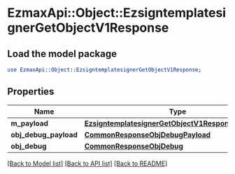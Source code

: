 # EzmaxApi::Object::EzsigntemplatesignerGetObjectV1Response

## Load the model package
```perl
use EzmaxApi::Object::EzsigntemplatesignerGetObjectV1Response;
```

## Properties
Name | Type | Description | Notes
------------ | ------------- | ------------- | -------------
**m_payload** | [**EzsigntemplatesignerGetObjectV1ResponseMPayload**](EzsigntemplatesignerGetObjectV1ResponseMPayload.md) |  | 
**obj_debug_payload** | [**CommonResponseObjDebugPayload**](CommonResponseObjDebugPayload.md) |  | [optional] 
**obj_debug** | [**CommonResponseObjDebug**](CommonResponseObjDebug.md) |  | [optional] 

[[Back to Model list]](../README.md#documentation-for-models) [[Back to API list]](../README.md#documentation-for-api-endpoints) [[Back to README]](../README.md)


